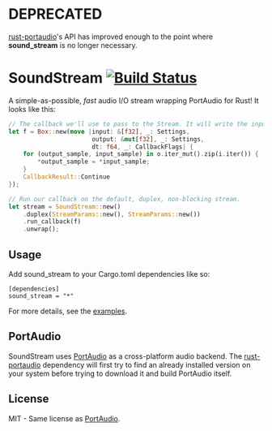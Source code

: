 # DEPRECATED

[rust-portaudio](https://github.com/jeremyletang/rust-portaudio)'s API has improved enough to the point where **sound_stream** is no longer necessary.

# SoundStream [![Build Status](https://travis-ci.org/RustAudio/sound_stream.svg?branch=master)](https://travis-ci.org/RustAudio/sound_stream)

A simple-as-possible, *fast* audio I/O stream wrapping PortAudio for Rust! It looks like this:

```Rust
// The callback we'll use to pass to the Stream. It will write the input directly to the output.
let f = Box::new(move |input: &[f32], _: Settings,
                       output: &mut[f32], _: Settings,
                       dt: f64, _: CallbackFlags| {
    for (output_sample, input_sample) in o.iter_mut().zip(i.iter()) {
        *output_sample = *input_sample;
    }
    CallbackResult::Continue
});

// Run our callback on the default, duplex, non-blocking stream.
let stream = SoundStream::new()
    .duplex(StreamParams::new(), StreamParams::new())
    .run_callback(f)
    .unwrap();
```


Usage
-----

Add sound_stream to your Cargo.toml dependencies like so:

```
[dependencies]
sound_stream = "*"
```

For more details, see the [examples](https://github.com/RustAudio/sound_stream/tree/master/examples).

PortAudio
---------

SoundStream uses [PortAudio](http://www.portaudio.com) as a cross-platform audio backend. The [rust-portaudio](https://github.com/jeremyletang/rust-portaudio) dependency will first try to find an already installed version on your system before trying to download it and build PortAudio itself.

License
-------

MIT - Same license as [PortAudio](http://www.portaudio.com/license.html).

